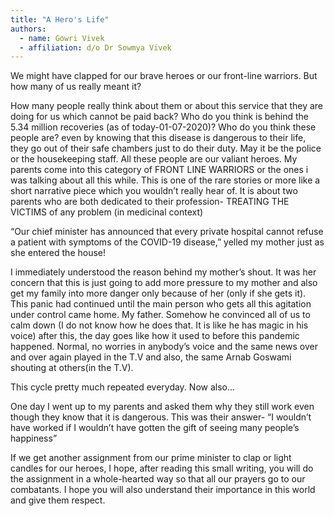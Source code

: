 ```yaml
---
title: "A Hero's Life"
authors:
  - name: Gowri Vivek
  - affiliation: d/o Dr Sowmya Vivek
---
```


We might have clapped for our brave heroes or our front-line warriors. But how many of us really meant it? 

How many people really think about them or about this service that they are doing for us which cannot be paid back? Who do you think is behind the 5.34 million recoveries (as of today-01-07-2020)? Who do you think these people are? even by knowing that this disease is dangerous to their life, they go out of their safe chambers just to do their duty. May it be the police or the housekeeping staff. All these people are our valiant heroes. My parents come into this category of FRONT LINE WARRIORS or the ones i was talking about all this while. This is one of the rare stories or more like a short narrative piece which you wouldn’t really hear of. It is about two parents who are both dedicated to their profession- TREATING THE VICTIMS of any problem (in medicinal context)

“Our chief minister has announced that every private hospital cannot refuse a patient with symptoms of the COVID-19 disease,” yelled my mother just as she entered the house!

I immediately understood the reason behind my mother’s shout. It was her concern that this is just going to add more pressure to my mother and also get my family into more danger only because of her (only if she gets it). This panic had continued until the main person who gets all this agitation under control came home. My father. Somehow he convinced all of us to calm down (I do not know how he does that. It is like he has magic in his voice) after this, the day goes like how it used to before this pandemic happened. Normal, no worries in anybody’s voice and the same news over and over again played in the T.V and also, the same Arnab Goswami shouting at others(in the T.V).

This cycle pretty much repeated everyday. Now also...

One day I went up to my parents and asked them why they still work even though they know that it is dangerous. This was their answer- “I wouldn’t have worked if I wouldn’t have gotten the gift of seeing many people’s happiness”

If we get another assignment from our prime minister to clap or light candles for our heroes, I hope, after reading this small writing, you will do the assignment in a whole-hearted way so that all our prayers go to our combatants. I hope you will also understand their importance in this world and give them respect. 
